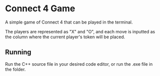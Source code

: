 # Connect 4 Game

A simple game of Connect 4 that can be played in the terminal.

The players are represented as "X" and "O", and each move is inputted as the column where the current player's token will be placed.

## Running

Run the C++ source file in your desired code editor, or run the .exe file in the folder.